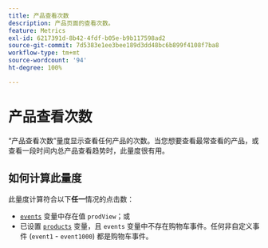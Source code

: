 ```yaml
---
title: 产品查看次数
description: 产品页面的查看次数。
feature: Metrics
exl-id: 6217391d-8b42-4fdf-b05e-b9b117598ad2
source-git-commit: 7d5383e1ee3bee189d3dd48bc6b899f4108f7ba8
workflow-type: tm+mt
source-wordcount: '94'
ht-degree: 100%

---
```


# 产品查看次数

“产品查看次数”量度显示查看任何产品的次数。当您想要查看最常查看的产品，或查看一段时间内总产品查看趋势时，此量度很有用。

## 如何计算此量度

此量度计算符合以下&#x200B;**任一**&#x200B;情况的点击数：

* [`events`](/help/implement/vars/page-vars/events/events-overview.md) 变量中存在值 `prodView`；或
* 已设置 [`products`](/help/implement/vars/page-vars/products.md) 变量，且 `events` 变量中不存在购物车事件。任何非自定义事件 (`event1` - `event1000`) 都是购物车事件。
